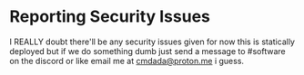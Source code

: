 # Reporting Security Issues

I REALLY doubt there'll be any security issues given for now this is statically deployed but if we do something dumb just send a message to #software on the discord or like email me at cmdada@proton.me i guess.
